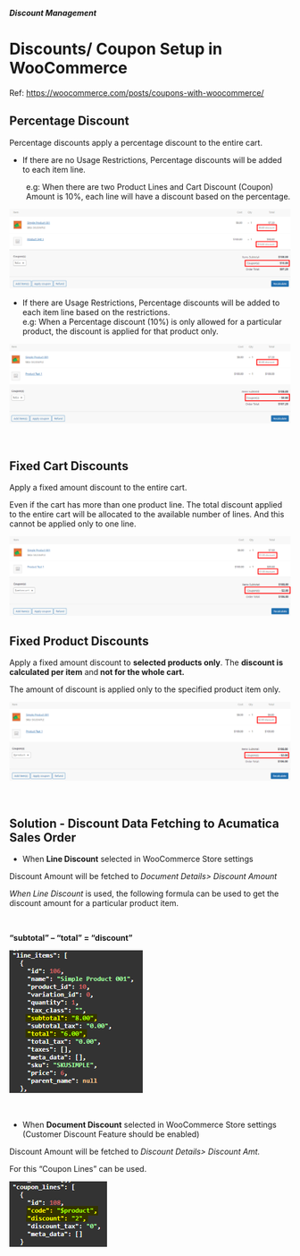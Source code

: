 ***Discount Management***
<p><ac:structured-macro ac:macro-id="0197e860-a3e5-44dd-8fef-2b600f11d322" ac:name="toc" ac:schema-version="1" /></p>
<h1>Discounts/ Coupon Setup in WooCommerce</h1>
<p>Ref: <a href="https://woocommerce.com/posts/coupons-with-woocommerce/">https://woocommerce.com/posts/coupons-with-woocommerce/</a></p>
<h2>Percentage Discount</h2>
<p>Percentage discounts apply a percentage discount to the entire cart.</p>
<ul>
<li>If there are no Usage Restrictions, Percentage discounts will be added to each item line.</li></ul>
<p style="margin-left: 30.0px;">e.g: When there are two Product Lines and Cart Discount (Coupon) Amount is 10%, each line will have a discount based on the percentage.</p>

![Screenshot](/Specifications/Spec%20Images/Discounts1.png)

<ul>
<li>If there are Usage Restrictions, Percentage discounts will be added to each item line based on the restrictions.<br />e.g: When a Percentage discount (10%) is only allowed for a particular product, the discount is applied for that product only.</li></ul>

![Screenshot](/Specifications/Spec%20Images/Discounts2.png)

<p>&nbsp;</p>
<h2>Fixed Cart Discounts</h2>
<p>Apply a fixed amount discount to the entire cart.</p>
<p>Even if the cart has more than one product line. The total discount applied to the entire cart will be allocated to the available number of lines. And this cannot be applied only to one line.</p>

![Screenshot](/Specifications/Spec%20Images/Discounts3.png)

<h2>Fixed Product Discounts</h2>
<p>Apply a fixed amount discount to <strong>selected products only</strong>. The <strong>discount is calculated per item</strong> and<strong> not for the whole cart.</strong></p>
<p>The amount of discount is applied only to the specified product item only.</p>

![Screenshot](/Specifications//Spec%20Images/Discounts4.png)

<p>&nbsp;</p>
<h2>Solution - Discount Data Fetching to Acumatica Sales Order</h2>
<ul>
<li>When <strong style="font-size: 14.0px;">Line Discount</strong><span style="font-size: 14.0px;"> selected in WooCommerce Store settings</span></li></ul>
<p>Discount Amount will be fetched to <em>Document Details&gt; Discount Amount</em></p>
<p><em>When Line Discount</em> is used, the following formula can be used to get the discount amount for a particular product item.</p>
<p>&nbsp;</p>
<p><strong>&ldquo;subtotal&rdquo; &ndash; &ldquo;total&rdquo; = &ldquo;discount&rdquo;</strong></p>

![Screenshot](/Specifications/Spec%20Images/Discounts5.png)

<p>&nbsp;</p>
<ul>
<li>When <strong>Document Discount</strong> selected in WooCommerce Store settings (Customer Discount Feature should be enabled)</li></ul>
<p>Discount Amount will be fetched to <em>Discount Details&gt; Discount Amt.</em></p>
<p>For this &ldquo;Coupon Lines&rdquo; can be used.</p>

![Screenshot](/Specifications/Spec%20Images/Discounts6.png)

<p>&nbsp;</p>
<p><strong>&nbsp;</strong></p>
